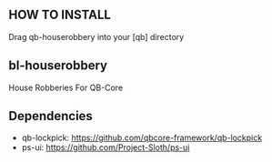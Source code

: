 ## HOW TO INSTALL ##

Drag qb-houserobbery into your [qb] directory 

## bl-houserobbery ##
House Robberies For QB-Core

## Dependencies ##
- qb-lockpick: https://github.com/qbcore-framework/qb-lockpick
- ps-ui: https://github.com/Project-Sloth/ps-ui

